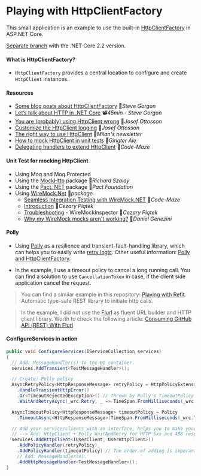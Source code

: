 # Playing with HttpClientFactory
This small application is an example to use the built-in [HttpClientFactory](https://docs.microsoft.com/en-ie/aspnet/core/fundamentals/http-requests?view=aspnetcore-3.0) in ASP.NET Core.

[Separate branch](https://github.com/19balazs86/PlayingWithHttpClientFactory/tree/netcoreapp2.2) with the .NET Core 2.2 version.

#### What is HttpClientFactory?
- `HttpClientFactory` provides a central location to configure and create `HttpClient` instances.

#### Resources
- [Some blog posts about HttpClientFactory](https://www.stevejgordon.co.uk/tag/httpclientfactory) 📓*Steve Gorgon*
- [Let’s talk about HTTP in .NET Core](https://www.youtube.com/watch?v=Ssii6AwF7Uc) 📽️*45min - Steve Gorgon*
- [You are (probably) using HttpClient wrong](https://josefottosson.se/you-are-probably-still-using-httpclient-wrong-and-it-is-destabilizing-your-software) 📓*Josef Ottosson*
- [Customize the HttpClient logging](https://josef.codes/customize-the-httpclient-logging-dotnet-core) 📓*Josef Ottosson*
- [The right way to use HttpClient](https://www.milanjovanovic.tech/blog/the-right-way-to-use-httpclient-in-dotnet) 📓*Milan's newsletter*
- [How to mock HttpClient in unit tests](https://gingter.org/2018/07/26/how-to-mock-httpclient-in-your-net-c-unit-tests) 📓*Gingter Ale*
- [Delegating handlers to extend HttpClient](https://code-maze.com/aspnetcore-using-delegating-handlers-to-extend-httpclient) 📓*Code-Maze*

#### Unit Test for mocking HttpClient

- Using Moq and Moq.Protected
- Using the [MockHttp](https://github.com/richardszalay/mockhttp) package 👤*Richard Szalay*
- Using the [Pact. NET](https://github.com/pact-foundation/pact-net) package 👤*Pact Foundation*
- Using [WireMock.Net](https://github.com/WireMock-Net/WireMock.Net) 👤*package*
  - [Seamless Integration Testing with WireMock.NET](https://code-maze.com/integration-testing-wiremock-dotnet) 📓*Code-Maze*
  - [Introduction](https://cezarypiatek.github.io/post/mocking-outgoing-http-requests-p1) 📓*Cezary Piątek*
  - [Troubleshooting](https://cezarypiatek.github.io/post/mocking-outgoing-http-requests-p2) - WireMockInspector 📓*Cezary Piątek*
  - [Why my WireMock mocks aren't working?](https://blog.genezini.com/p/why-my-wiremock-mocks-arent-working) 📓*Daniel Genezini*
  


#### Polly
- Using [Polly](https://github.com/App-vNext/Polly) as a resilience and transient-fault-handling library, which can helps you to easily write [retry logic](https://learn.microsoft.com/en-ie/aspnet/core/fundamentals/http-requests?view=aspnetcore-7.0#use-polly-based-handlers). Other useful information: [Polly and HttpClientFactory](https://github.com/App-vNext/Polly/wiki/Polly-and-HttpClientFactory).

- In the example, I use a timeout policy to cancel a long running call. You can find a solution to use `CancellationToken` in case, if the client side application cancel the request.

> You can find a similar example in this repository: [Playing with Refit](https://github.com/19balazs86/PlayingWithRefit). Automatic type-safe REST library to initiate http calls.

> In the example, I did not use the [Flurl](https://flurl.io) as fluent URL builder and HTTP client library. Worth to check the following article: [Consuming GitHub API (REST) With Flurl](https://code-maze.com/consuming-github-api-rest-with-flurl).

#### ConfigureServices in action
```csharp
public void ConfigureServices(IServiceCollection services)
{
  // Add: MessageHandler(s) to the DI container.
  services.AddTransient<TestMessageHandler>();

  // Create: Polly policy
  AsyncRetryPolicy<HttpResponseMessage> retryPolicy = HttpPolicyExtensions
    .HandleTransientHttpError()
    .Or<TimeoutRejectedException>() // Thrown by Polly's TimeoutPolicy if the inner call gets timeout.
    .WaitAndRetryAsync(_wrc.Retry, _ => TimeSpan.FromMilliseconds(_wrc.Wait));

  AsyncTimeoutPolicy<HttpResponseMessage> timeoutPolicy = Policy
    .TimeoutAsync<HttpResponseMessage>(TimeSpan.FromMilliseconds(_wrc.Timeout));

  // Add your service/clients with an interface, helps you to make your business logic testable.
  // --> Add: HttpClient + Polly WaitAndRetry for HTTP 5xx and 408 responses.
  services.AddHttpClient<IUserClient, UserHttpClient>()
    .AddPolicyHandler(retryPolicy)
    .AddPolicyHandler(timeoutPolicy) // The order of adding is imporant!
    // Add: MessageHandler(s).
    .AddHttpMessageHandler<TestMessageHandler>();
}
```
